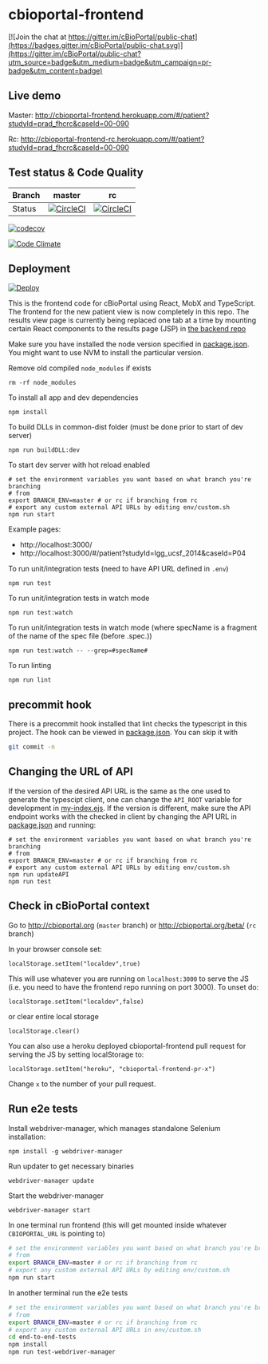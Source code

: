 # cbioportal-frontend
[![Join the chat at https://gitter.im/cBioPortal/public-chat](https://badges.gitter.im/cBioPortal/public-chat.svg)](https://gitter.im/cBioPortal/public-chat?utm_source=badge&utm_medium=badge&utm_campaign=pr-badge&utm_content=badge)
## Live demo
Master: http://cbioportal-frontend.herokuapp.com/#/patient?studyId=prad_fhcrc&caseId=00-090

Rc: http://cbioportal-frontend-rc.herokuapp.com/#/patient?studyId=prad_fhcrc&caseId=00-090

## Test status & Code Quality
| Branch | master | rc |
| --- | --- | --- |
| Status | [![CircleCI](https://circleci.com/gh/cBioPortal/cbioportal-frontend/tree/master.svg?style=svg)](https://circleci.com/gh/cBioPortal/cbioportal-frontend/tree/master) | [![CircleCI](https://circleci.com/gh/cBioPortal/cbioportal-frontend/tree/rc.svg?style=svg)](https://circleci.com/gh/cBioPortal/cbioportal-frontend/tree/rc) |

[![codecov](https://codecov.io/gh/cbioportal/cbioportal-frontend/branch/master/graph/badge.svg)](https://codecov.io/gh/cbioportal/cbioportal-frontend)

[![Code Climate](https://codeclimate.com/github/cBioPortal/cbioportal-frontend/badges/gpa.svg)](https://codeclimate.com/github/cBioPortal/cbioportal-frontend)

## Deployment
[![Deploy](https://www.herokucdn.com/deploy/button.svg)](https://heroku.com/deploy)

This is the frontend code for cBioPortal using React, MobX and TypeScript. The
frontend for the new patient view is now completely in this repo. The results view page is currently being replaced one tab at a time by mounting certain React components to the results page (JSP) in [the backend repo](https://github.com/cbioportal/cbioportal)

Make sure you have installed the node version specified in [package.json](https://github.com/cBioPortal/cbioportal-frontend/blob/master/package.json). You might want to use NVM to install the particular version.

Remove old compiled `node_modules` if exists

```
rm -rf node_modules
```

To install all app and dev dependencies 
```
npm install
```

To build DLLs in common-dist folder (must be done prior to start of dev server)
```
npm run buildDLL:dev
```

To start dev server with hot reload enabled
```
# set the environment variables you want based on what branch you're branching
# from
export BRANCH_ENV=master # or rc if branching from rc
# export any custom external API URLs by editing env/custom.sh
npm run start
```

Example pages:
 - http://localhost:3000/
 - http://localhost:3000/#/patient?studyId=lgg_ucsf_2014&caseId=P04

To run unit/integration tests (need to have API URL defined in `.env`)
```
npm run test
```

To run unit/integration tests in watch mode
```
npm run test:watch
```

To run unit/integration tests in watch mode (where specName is a fragment of the name of the spec file (before .spec.))
```
npm run test:watch -- --grep=#specName#
```

To run linting
```
npm run lint
```

## precommit hook
There is a precommit hook installed that lint checks the typescript in this project. The hook can be viewed in [package.json](package.json). You can skip it with 
```bash
git commit -n
```

## Changing the URL of API
If the version of the desired API URL is the same as the one used to generate
the typescipt client, one can change the `API_ROOT` variable for development in
[my-index.ejs](my-index.ejs). If the version is different, make sure the API
endpoint works with the checked in client by changing the API URL in
[package.json](package.json) and running:
```
# set the environment variables you want based on what branch you're branching
# from
export BRANCH_ENV=master # or rc if branching from rc
# export any custom external API URLs by editing env/custom.sh
npm run updateAPI
npm run test
```

## Check in cBioPortal context
Go to http://cbioportal.org (`master` branch) or http://cbioportal.org/beta/ (`rc` branch)

In your browser console set:
```
localStorage.setItem("localdev",true)
```
This will use whatever you are running on `localhost:3000` to serve the JS (i.e. you need to have the frontend repo running on port 3000). To unset do:
```
localStorage.setItem("localdev",false)
```
or clear entire local storage
```
localStorage.clear()
```
You can also use a heroku deployed cbioportal-frontend pull request for serving the JS by setting localStorage to:
```
localStorage.setItem("heroku", "cbioportal-frontend-pr-x")
```
Change `x` to the number of your pull request.

## Run e2e tests

Install webdriver-manager, which manages standalone Selenium installation:
```
npm install -g webdriver-manager
```
Run updater to get necessary binaries
```
webdriver-manager update
```
Start the webdriver-manager
```
webdriver-manager start
```
In one terminal run frontend (this will get mounted inside whatever
`CBIOPORTAL_URL` is pointing to)
```bash
# set the environment variables you want based on what branch you're branching
# from
export BRANCH_ENV=master # or rc if branching from rc
# export any custom external API URLs by editing env/custom.sh
npm run start
```
In another terminal run the e2e tests
```bash
# set the environment variables you want based on what branch you're branching
# from
export BRANCH_ENV=master # or rc if branching from rc
# export any custom external API URLs in env/custom.sh
cd end-to-end-tests
npm install
npm run test-webdriver-manager
```
